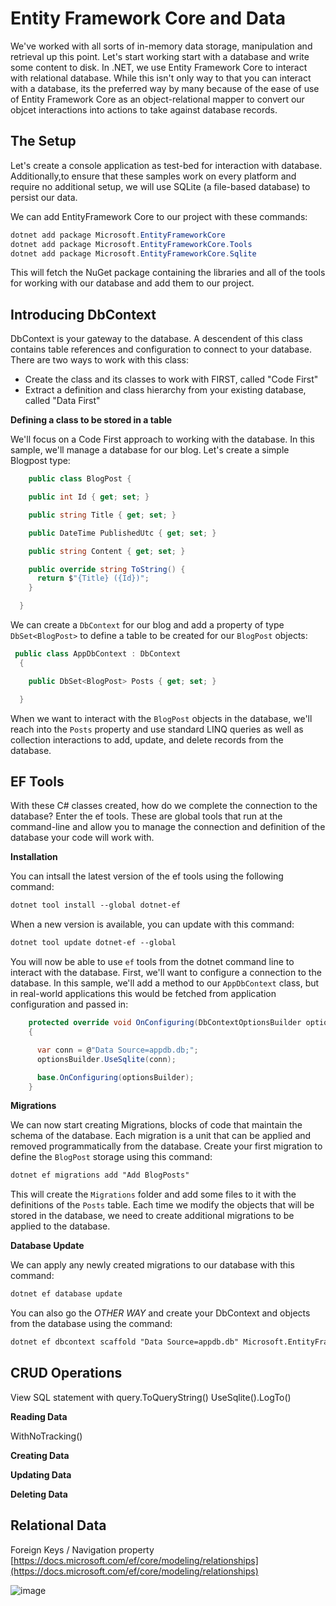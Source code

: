 # Entity Framework Core and Data

We've worked with all sorts of in-memory data storage, manipulation and retrieval up this point. Let's start working start with a database and write some content to disk. In .NET, we use Entity Framework Core to interact with relational database. While this isn't only way to that you can interact with a database, its the preferred way by many because of the ease of use of Entity Framework Core as an object-relational mapper to convert our objcet interactions into actions to take against database records.   

## The Setup

Let's create a console application as test-bed for interaction with database. Additionally,to ensure that these samples work on every platform and require no additional setup, we will use SQLite (a file-based database) to persist our data.

We can add EntityFramework Core to our project with these commands:

```powershell
dotnet add package Microsoft.EntityFrameworkCore
dotnet add package Microsoft.EntityFrameworkCore.Tools
dotnet add package Microsoft.EntityFrameworkCore.Sqlite
```
This will fetch the NuGet package containing the libraries and all of the tools for working with our database and add them to our project.

## Introducing DbContext

DbContext is your gateway to the database. A descendent of this class contains table references and configuration to connect to your database. There are two ways to work with this class:

- Create the class and its classes to work with FIRST, called "Code First"
- Extract a definition and class hierarchy from your existing database, called "Data First"

**Defining a class to be stored in a table**

We'll focus on a Code First approach to working with the database. In this sample, we'll manage a database for our blog. Let's create a simple Blogpost type:

```csharp
    public class BlogPost {

    public int Id { get; set; }

    public string Title { get; set; }

    public DateTime PublishedUtc { get; set; }

    public string Content { get; set; }

    public override string ToString() {
      return $"{Title} ({Id})";
    }

  }
```
We can create a `DbContext` for our blog and add a property of type `DbSet<BlogPost>` to define a table to be created for our `BlogPost` objects:

```csharp
 public class AppDbContext : DbContext 
  {

    public DbSet<BlogPost> Posts { get; set; }

  }
```
When we want to interact with the `BlogPost` objects in the database, we'll reach into the `Posts` property and use standard LINQ queries as well as collection interactions to add, update, and delete records from the database.  

## EF Tools

With these C# classes created, how do we complete the connection to the database? Enter the ef tools. These are global tools that run at the command-line and allow you to manage the connection and definition of the database your code will work with.

**Installation**

You can intsall the latest version of the ef tools using the following command:

```markdown
dotnet tool install --global dotnet-ef
```
When a new version is available, you can update with this command:

```markdown
dotnet tool update dotnet-ef --global
```
You will now be able to use `ef` tools from the dotnet command line to interact with the database. First, we'll want to configure a connection to the database. In this sample, we'll add a method to our `AppDbContext` class, but in real-world applications this would be fetched from application configuration and passed in:

```csharp
    protected override void OnConfiguring(DbContextOptionsBuilder optionsBuilder)
    {

      var conn = @"Data Source=appdb.db;";
      optionsBuilder.UseSqlite(conn);

      base.OnConfiguring(optionsBuilder);
    }
```
**Migrations**

We can now start creating Migrations, blocks of code that maintain the schema of the database. Each migration is a unit that can be applied and removed programmatically from the database. Create your first migration to define the `BlogPost` storage using this command:

```markdown
dotnet ef migrations add "Add BlogPosts"
```
This will create the `Migrations` folder and add some files to it with the definitions of the `Posts` table. Each time we modify the objects that will be stored in the database, we need to create additional migrations to be applied to the database.

**Database Update**

We can apply any newly created migrations to our database with this command:

```markdown
dotnet ef database update
```
You can also go the *OTHER WAY* and create your DbContext and objects from the database using the command:

```markdown
dotnet ef dbcontext scaffold "Data Source=appdb.db" Microsoft.EntityFrameworkCore.Sqlite
```

## CRUD Operations

View SQL statement with query.ToQueryString() UseSqlite().LogTo()

**Reading Data**

WithNoTracking()

**Creating Data**

**Updating Data**

**Deleting Data**

## Relational Data

Foreign Keys / Navigation property [https://docs.microsoft.com/ef/core/modeling/relationships](https://docs.microsoft.com/ef/core/modeling/relationships)

![image](https://github.com/user-attachments/assets/807ce2d5-fef1-4dd2-8d97-ad13db434964)


